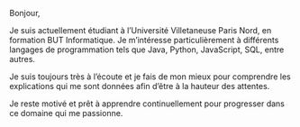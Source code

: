 Bonjour,

Je suis actuellement étudiant à l’Université Villetaneuse Paris Nord, en formation BUT Informatique. Je m’intéresse particulièrement à différents langages de programmation tels que Java, Python, JavaScript, SQL, entre autres.

Je suis toujours très à l’écoute et je fais de mon mieux pour comprendre les explications qui me sont données afin d’être à la hauteur des attentes.

Je reste motivé et prêt à apprendre continuellement pour progresser dans ce domaine qui me passionne.
